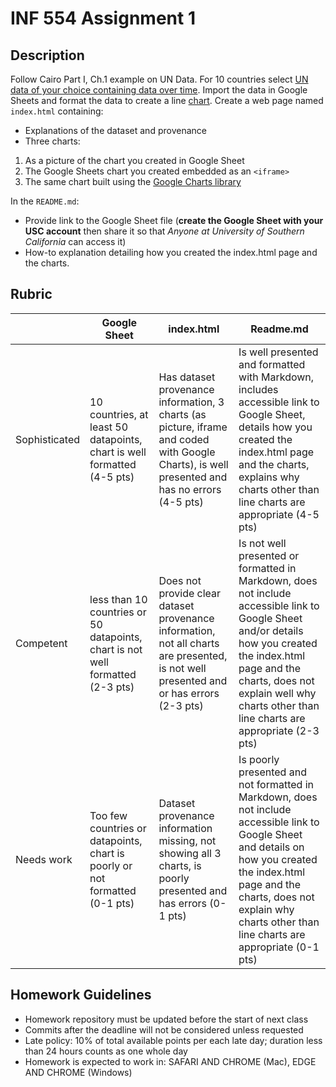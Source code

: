 # INF 554 Assignment 1

## Description

Follow Cairo Part I, Ch.1 example on UN Data. For 10 countries select [UN data of your choice containing data over time](http://data.un.org). Import the data in Google Sheets and format the data to create a line [chart](https://support.google.com/docs/answer/63728). Create a web page named `index.html` containing:

- Explanations of the dataset and provenance
- Three charts:
 1. As a picture of the chart you created in Google Sheet
 2. The Google Sheets chart you created embedded as an `<iframe>`
 3. The same chart built using the [Google Charts library](https://developers.google.com/chart/interactive/docs/)

In the `README.md`:

- Provide link to the Google Sheet file (__create the Google Sheet with your USC account__ then share it so that _Anyone at University of Southern California_ can access it)
- How-to explanation detailing how you created the index.html page and the charts.

## Rubric

|               | Google Sheet | index.html | Readme.md |
| ------------- | ------------ | ---------- | --------- |
| Sophisticated | 10 countries, at least 50 datapoints, chart is well formatted (4-5 pts) | Has dataset provenance information, 3 charts (as picture, iframe and coded with Google Charts), is well presented and has no errors (4-5 pts) | Is well presented and formatted with Markdown, includes accessible link to Google Sheet, details how you created the index.html page and the charts, explains why charts other than line charts are appropriate (4-5 pts) |
| Competent     | less than 10 countries or 50 datapoints, chart is not well formatted (2-3 pts) | Does not provide clear  dataset provenance information, not all charts are presented, is not well presented and or has errors (2-3 pts) | Is not well presented or formatted in Markdown, does not include accessible link to Google Sheet and/or details how you created the index.html page and the charts, does not explain well why charts other than line charts are appropriate (2-3 pts) |
| Needs work    | Too few countries or datapoints, chart is poorly or not formatted (0-1 pts) | Dataset provenance information missing, not showing all 3 charts, is poorly presented and has errors (0-1 pts) | Is poorly presented and not formatted in Markdown, does not include accessible link to Google Sheet and details on how you created the index.html page and the charts, does not explain why charts other than line charts are appropriate (0-1 pts) |

## Homework Guidelines

- Homework repository must be updated before the start of next class
- Commits after the deadline will not be considered unless requested
- Late policy: 10% of total available points per each late day; duration less than 24 hours counts as one whole day
- Homework is expected to work in: SAFARI AND CHROME (Mac), EDGE AND CHROME (Windows)
